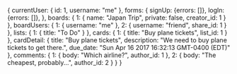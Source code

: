 {
  currentUser: {
    id: 1,
    username: "me"
  },
  forms: {
    signUp: {errors: []},
    logIn: {errors: []},
  },
  boards: {
    1: {
      name: "Japan Trip",
      private: false,
      creator_id: 1
    }
  },
  boardUsers: {
    1: {
      username: "me"
    },
    2: {
      username: "friend",
      share_id: 1
    }
  },
  lists: {
    1: {
      title: "To Do"
    }
  },
  cards: {
    1: {
      title: "Buy plane tickets",
      list_id: 1
    }
  },
  cardDetail: {
    title: "Buy plane tickets",
    description: "We need to buy plane tickets to get there.",
    due_date: "Sun Apr 16 2017 16:32:13 GMT-0400 (EDT)"
  },
  comments: {
    1: {
      body: "Which airline?",
      author_id: 1
      },
    2: {
      body: "The cheapest, probably...",
      author_id: 2
    }
  }
}
